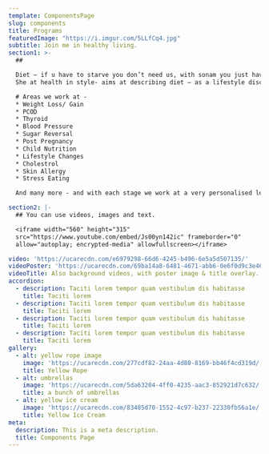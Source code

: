 ```yaml
---
template: ComponentsPage
slug: components
title: Programs
featuredImage: "https://i.imgur.com/5LLfCq4.jpg"
subtitle: Join me in healthy living. 
section1: >-
  ##

  Diet – if u have to starve you don’t need us, with sonam you just have to be DISCIPLINED and rest is taken care by us.
  She at health in style- aims at describing diet – as a lifestyle disciplinary shift 😊  

  # Areas we work at - 
  * Weight Loss/ Gain
  * PCOD
  * Thyroid
  * Blood Pressure 
  * Sugar Reversal
  * Post Pregnancy
  * Child Nutrition
  * Lifestyle Changes
  * Cholestrol
  * Skin Allergy
  * Stress Eating

  And many more - and with each stage we work at a very personalised level. 

section2: |-
  ## You can use videos, images and text.

  <iframe width="560" height="315"
  src="https://www.youtube.com/embed/Js00yn142ic" frameborder="0"
  allow="autoplay; encrypted-media" allowfullscreen></iframe>

video: 'https://ucarecdn.com/e6979298-66d6-4245-b496-6e5a5d507135/'
videoPoster: 'https://ucarecdn.com/69ba14a8-6481-4671-abb6-0e6f0d9c3e46/'
videoTitle: Also background videos, with poster image & title overlay.
accordion:
  - description: Taciti lorem tempor quam vestibulum dis habitasse
    title: Taciti lorem
  - description: Taciti lorem tempor quam vestibulum dis habitasse
    title: Taciti lorem
  - description: Taciti lorem tempor quam vestibulum dis habitasse
    title: Taciti lorem
  - description: Taciti lorem tempor quam vestibulum dis habitasse
    title: Taciti lorem
gallery:
  - alt: yellow rope image
    image: 'https://ucarecdn.com/277cdf82-24aa-4d80-8169-bb46f4cd319d/'
    title: Yellow Rope
  - alt: umbrellas
    image: 'https://ucarecdn.com/5da63204-4ff0-4235-aac3-852921d7c632/'
    title: a bunch of umbrellas
  - alt: yellow ice cream
    image: 'https://ucarecdn.com/83485d70-1552-4c97-b237-22330fb56a1e/'
    title: Yellow Ice Cream
meta:
  description: This is a meta description.
  title: Components Page
---
```


